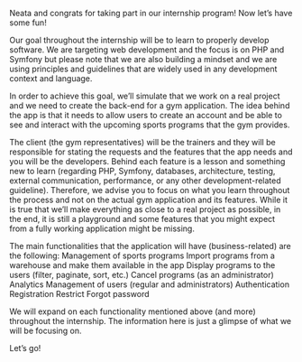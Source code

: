 Neata and congrats for taking part in our internship program! Now let’s have some fun!

Our goal throughout the internship will be to learn to properly develop software. We are targeting web development and the focus is on PHP and Symfony but please note that we are also building a mindset and we are using principles and guidelines that are widely used in any development context and language.

In order to achieve this goal, we’ll simulate that we work on a real project and we need to create the back-end for a gym application. The idea behind the app is that it needs to allow users to create an account and be able to see and interact with the upcoming sports programs that the gym provides.

The client (the gym representatives) will be the trainers and they will be responsible for stating the requests and the features that the app needs and you will be the developers. Behind each feature is a lesson and something new to learn (regarding PHP, Symfony, databases, architecture, testing, external communication, performance, or any other development-related guideline). Therefore, we advise you to focus on what you learn throughout the process and not on the actual gym application and its features. While it is true that we’ll make everything as close to a real project as possible, in the end, it is still a playground and some features that you might expect from a fully working application might be missing.

The main functionalities that the application will have (business-related) are the following:
Management of sports programs
Import programs from a warehouse and make them available in the app
Display programs to the users (filter, paginate, sort, etc.)
Cancel programs (as an administrator)
Analytics
Management of users (regular and administrators)
Authentication
Registration
Restrict
Forgot password

We will expand on each functionality mentioned above (and more) throughout the internship. The information here is just a glimpse of what we will be focusing on.

Let’s go!
